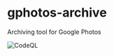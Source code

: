 # gphotos-archive
Archiving tool for Google Photos

![CodeQL](https://github.com/thomasleplus/gphotos-archive/workflows/CodeQL/badge.svg)
